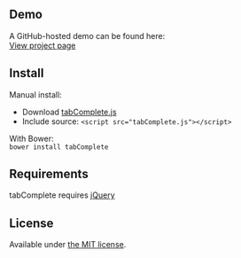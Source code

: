 ## Demo

A GitHub-hosted demo can be found here:  
[View project page](http://erming.github.io/tabComplete/)

## Install

Manual install:  
- Download [tabComplete.js](https://raw.githubusercontent.com/erming/tabComplete/gh-pages/tabComplete.js)
- Include source: `<script src="tabComplete.js"></script>`


With Bower:  
`bower install tabComplete`

## Requirements

tabComplete requires [jQuery](http://jquery.com/)

## License

Available under [the MIT license](http://mths.be/mit).
